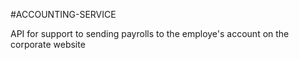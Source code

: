 #ACCOUNTING-SERVICE

API for support to sending payrolls to the employe's account on the corporate website